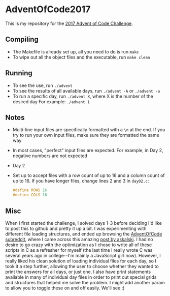 # AdventOfCode2017

This is my repository for the [2017 Advent of Code Challenge](http://adventofcode.com/2017/).


Compiling
-----
- The Makefile is already set up, all you need to do is run
	`make`
- To wipe out all the object files and the executable, run
	`make clean`

Running
-----
- To see the use, run
	`./advent`
- To see the results of all available days, run
	`./advent -A` or `./advent -a`
- To run a specific day, run
	`./advent X`, where X is the number of the desired day
	For example: `./advent 1`

Notes
-----
- Multi-line input files are specifically formatted with a `\n` at the end. If you try to run your own input files, make sure they are formatted the same way
- In most cases, "perfect" input files are expected. For example, in Day 2, negative numbers are not expected

- Day 2
 - Set up to accept files with a row count of up to 16 and a column count of up to 16. If you have longer files, change lines 2 and 3 in `day02.c`:
 	```c
 	#define ROWS 16
	#define COLS 16
	```

Misc
-----
When I first started the challenge, I solved days 1-3 before deciding I'd like to post this to github and pretty it up a bit. I was experimenting with different file loading structures, and ended up browsing the [AdventOfCode subreddit](http://reddit.com/r/adventofcode), where I came across this amazing [post by askalski](https://www.reddit.com/r/adventofcode/comments/7q6s80/2017_optimized_solutions_in_c_195_ms_total/). I had no desire to go crazy with the optimization as I chose to write all of these scripts in C as a refresher for myself (the last time I really wrote C was several years ago in college--I'm mainly a JavaScript girl now). However, I really liked his clean solution of loading individual files for each day, so I took it a step further, allowing the user to choose whether they wanted to print the answers for all days, or just one. I also have print statements available in many of individual day files in order to print out special grids and structures that helped me solve the problem. I might add another param to allow you to toggle these on and off easily. We'll see ;)